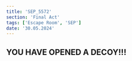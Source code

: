 ```yaml
---
title: 'SEP_5572'
section: 'Final Act'
tags: ['Escape Room', 'SEP']
date: '30.05.2024'
---
```


## YOU HAVE OPENED A DECOY!!!
